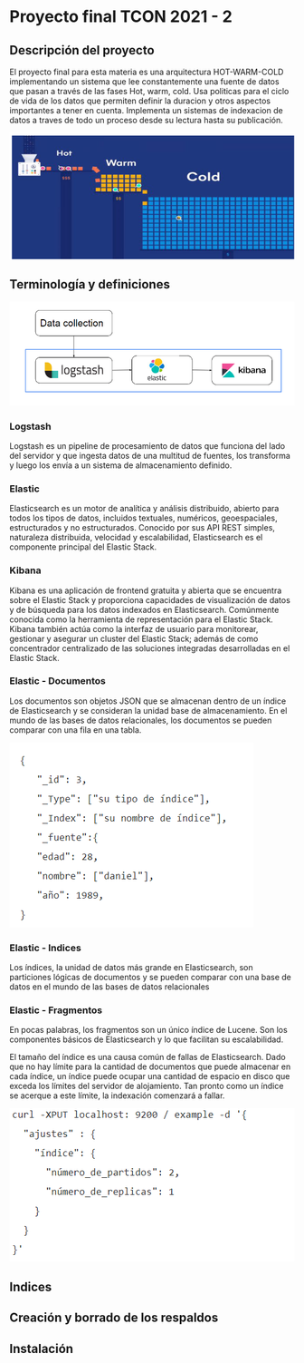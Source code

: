 # Proyecto final TCON 2021 - 2

## Descripción del proyecto

El proyecto final para esta materia es una arquitectura HOT-WARM-COLD implementando un sistema que lee constantemente una fuente de datos que pasan a través de las fases Hot, warm, cold. Usa politicas para el ciclo de vida de los datos que permiten definir la duracion y otros aspectos importantes a tener en cuenta. Implementa un sistemas de indexacion de datos a traves de todo un proceso desde su lectura hasta su publicación.

![](./assets/architecture.PNG)
## Terminología y definiciones

![](./assets/definitions.PNG)
### Logstash 
Logstash es un pipeline de procesamiento de datos que funciona del lado del servidor y que ingesta datos de una multitud de fuentes, los transforma y luego los envía a un sistema de almacenamiento definido.

### Elastic
Elasticsearch es un motor de analítica y análisis distribuido, abierto para todos los tipos de datos, incluidos textuales, numéricos, geoespaciales, estructurados y no estructurados. Conocido por sus API REST simples, naturaleza distribuida, velocidad y escalabilidad, Elasticsearch es el componente principal del Elastic Stack.

### Kibana
Kibana es una aplicación de frontend gratuita y abierta que se encuentra sobre el Elastic Stack y proporciona capacidades de visualización de datos y de búsqueda para los datos indexados en Elasticsearch. Comúnmente conocida como la herramienta de representación para el Elastic Stack. Kibana también actúa como la interfaz de usuario para monitorear, gestionar y asegurar un cluster del Elastic Stack; además de como concentrador centralizado de las soluciones integradas desarrolladas en el Elastic Stack. 

### Elastic - Documentos
Los documentos son objetos JSON que se almacenan dentro de un índice de Elasticsearch y se consideran la unidad base de almacenamiento. En el mundo de las bases de datos relacionales, los documentos se pueden comparar con una fila en una tabla.

![](./assets/documentExample.PNG)

### Elastic - Indices
Los índices, la unidad de datos más grande en Elasticsearch, son particiones lógicas de documentos y se pueden comparar con una base de datos en el mundo de las bases de datos relacionales

### Elastic - Fragmentos
En pocas palabras, los fragmentos son un único índice de Lucene. Son los componentes básicos de Elasticsearch y lo que facilitan su escalabilidad.

El tamaño del índice es una causa común de fallas de Elasticsearch. Dado que no hay límite para la cantidad de documentos que puede almacenar en cada índice, un índice puede ocupar una cantidad de espacio en disco que exceda los límites del servidor de alojamiento. Tan pronto como un índice se acerque a este límite, la indexación comenzará a fallar.

![](./assets/fragment.PNG)

## Indices

## Creación y borrado de los respaldos

## Instalación

